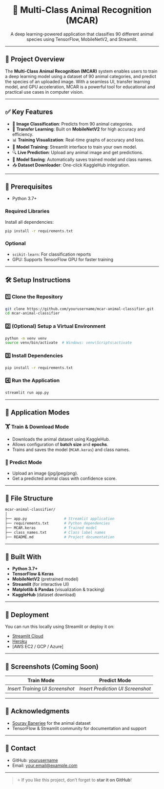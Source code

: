 
<h1 align="center">🐾 Multi-Class Animal Recognition (MCAR)</h1>

<p align="center">
A deep learning-powered application that classifies 90 different animal species using TensorFlow, MobileNetV2, and Streamlit.
</p>

---

## 📌 Project Overview

The **Multi-Class Animal Recognition (MCAR)** system enables users to train a deep learning model using a dataset of 90 animal categories, and predict the species of an uploaded image. With a seamless UI, transfer learning model, and GPU acceleration, MCAR is a powerful tool for educational and practical use cases in computer vision.

---

## ✅ Key Features

- 🎯 **Image Classification**: Predicts from 90 animal categories.
- 🚀 **Transfer Learning**: Built on **MobileNetV2** for high accuracy and efficiency.
- 📊 **Training Visualization**: Real-time graphs of accuracy and loss.
- 🧠 **Model Training**: Streamlit interface to train your own model.
- 🔍 **Live Prediction**: Upload any animal image and get predictions.
- 💾 **Model Saving**: Automatically saves trained model and class names.
- 📥 **Dataset Downloader**: One-click KaggleHub integration.

---

## 📜 Prerequisites

- Python 3.7+

### Required Libraries

Install all dependencies:

```bash
pip install -r requirements.txt
```

### Optional

- `scikit-learn`: For classification reports
- GPU: Supports TensorFlow GPU for faster training

---

## 🛠 Setup Instructions

### 1️⃣ Clone the Repository

```bash
git clone https://github.com/yourusername/mcar-animal-classifier.git
cd mcar-animal-classifier
```

### 2️⃣ (Optional) Setup a Virtual Environment

```bash
python -m venv venv
source venv/bin/activate  # Windows: venv\Scripts\activate
```

### 3️⃣ Install Dependencies

```bash
pip install -r requirements.txt
```

### 4️⃣ Run the Application

```bash
streamlit run app.py
```

---

## 🔧 Application Modes

### 🏋️ Train & Download Mode

- Downloads the animal dataset using KaggleHub.
- Allows configuration of **batch size** and **epochs**.
- Trains and saves the model (`MCAR.keras`) and class names.

### 🐶 Predict Mode

- Upload an image (jpg/jpeg/png).
- Get a predicted animal class with confidence score.

---

## 📂 File Structure

```bash
mcar-animal-classifier/
│
├── app.py                 # Streamlit application
├── requirements.txt       # Python dependencies
├── MCAR.keras             # Trained model
├── class_names.txt        # Class label names
├── README.md              # Project documentation
```

---

## 🤖 Built With

- **Python 3.7+**
- **TensorFlow & Keras**
- **MobileNetV2** (pretrained model)
- **Streamlit** (for interactive UI)
- **Matplotlib & Pandas** (visualization & tracking)
- **KaggleHub** (dataset download)

---

## 🚚 Deployment

You can run this locally using Streamlit or deploy it on:

- [Streamlit Cloud](https://streamlit.io/cloud)
- [Heroku](https://heroku.com)
- [AWS EC2 / GCP / Azure]

---

## 📸 Screenshots (Coming Soon)

| Train Mode | Predict Mode |
|------------|---------------|
| _Insert Training UI Screenshot_ | _Insert Prediction UI Screenshot_ |

---

## 🤝 Acknowledgments

- [Sourav Banerjee](https://www.kaggle.com/datasets/iamsouravbanerjee/animal-image-dataset-90-different-animals) for the animal dataset
- TensorFlow & Streamlit community for documentation and support

---

## 📧 Contact

- GitHub: [yourusername](https://github.com/yourusername)
- Email: your.email@example.com

---

> ⭐ If you like this project, don’t forget to **star it on GitHub**!
